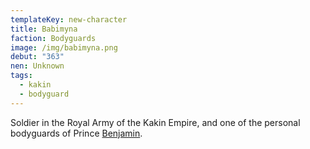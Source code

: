 ```yaml
---
templateKey: new-character
title: Babimyna
faction: Bodyguards
image: /img/babimyna.png
debut: "363"
nen: Unknown
tags:
  - kakin
  - bodyguard
---
```


Soldier in the Royal Army of the Kakin Empire, and one of the personal bodyguards of Prince [Benjamin](/character/benjamin/).
